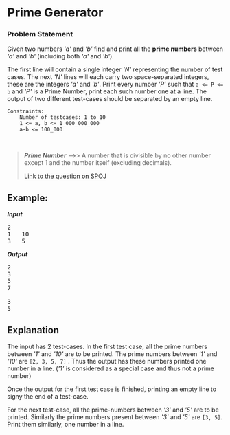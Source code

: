 

# Prime Generator

### Problem Statement 
Given two numbers *'a'* and *'b'* find and print all the **prime numbers** between *'a'* and *'b'* (including both *'a'* and *'b'*).

The first line will contain a single integer *'N'* representing the number of test cases. The next *'N'* lines will each carry two space-separated integers, these are the integers *'a'* and *'b'*. Print every number *'P'* such that `a <= P <= b` and *'P'* is a Prime Number, print each such number one at a line. The output of two different test-cases should be separated by an empty line.
```
Constraints:
	Number of testcases: 1 to 10
	1 <= a, b <= 1_000_000_000
	a-b <= 100_000
```
<br>

> ***Prime Number*** -->> A number that is divisible by no other number except 1 and the number itself (excluding decimals).
> 
> [Link to the question on SPOJ](https://www.spoj.com/problems/PRIME1/)

## Example:
***Input***
<pre>
2
1	10
3	5
</pre>


***Output***
<pre>
2
3
5
7

3
5
</pre>

## Explanation
The input has 2 test-cases. In the first test case, all the prime numbers between *'1'* and *'10'* are to be printed. The prime numbers between *'1'* and *'10'* are `[2, 3, 5, 7]` . Thus the output has these numbers printed one number in a line. (*'1'* is considered as a special case and thus not a prime number)

Once the output for the first test case is finished, printing an empty line to signy the end of a test-case.

For the next test-case, all the prime-numbers between *'3'* and *'5'* are to be printed. Similarly the prime numbers present between *'3'* and *'5'* are `[3, 5]`. Print them similarly, one number in a line.